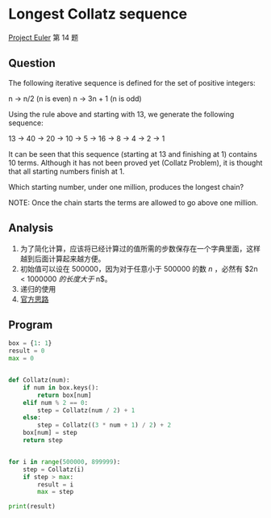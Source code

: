# Longest Collatz sequence

[Project Euler](https://projecteuler.net) 第 14 题

<!-- more -->

## Question

The following iterative sequence is defined for the set of positive integers:

n → n/2 (n is even)
n → 3n + 1 (n is odd)

Using the rule above and starting with 13, we generate the following sequence:

13 → 40 → 20 → 10 → 5 → 16 → 8 → 4 → 2 → 1

It can be seen that this sequence (starting at 13 and finishing at 1) contains 10 terms. Although it has not been proved yet (Collatz Problem), it is thought that all starting numbers finish at 1.

Which starting number, under one million, produces the longest chain?

NOTE: Once the chain starts the terms are allowed to go above one million.

## Analysis

1. 为了简化计算，应该将已经计算过的值所需的步数保存在一个字典里面，这样越到后面计算起来越方便。
2. 初始值可以设在 500000，因为对于任意小于 500000 的数 $n$ ，必然有 $2n < 1000000 $的长度大于$ n$。
3. 递归的使用
4. [官方思路](https://projecteuler.net/overview=014)

## Program

```python
box = {1: 1}
result = 0
max = 0


def Collatz(num):
    if num in box.keys():
        return box[num]
    elif num % 2 == 0:
        step = Collatz(num / 2) + 1
    else:
        step = Collatz((3 * num + 1) / 2) + 2
    box[num] = step
    return step


for i in range(500000, 899999):
    step = Collatz(i)
    if step > max:
        result = i
        max = step

print(result)
```
